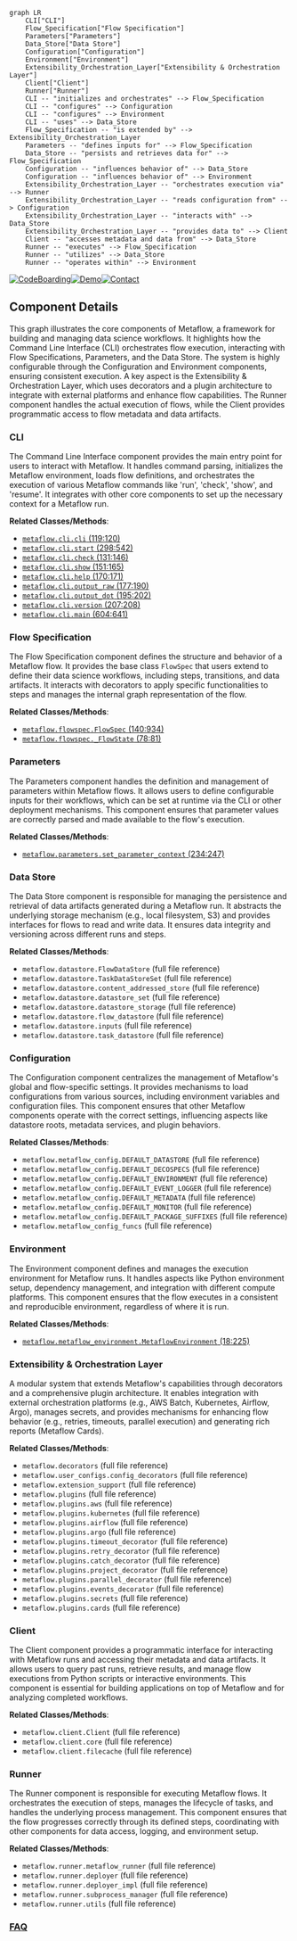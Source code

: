 ```mermaid
graph LR
    CLI["CLI"]
    Flow_Specification["Flow Specification"]
    Parameters["Parameters"]
    Data_Store["Data Store"]
    Configuration["Configuration"]
    Environment["Environment"]
    Extensibility_Orchestration_Layer["Extensibility & Orchestration Layer"]
    Client["Client"]
    Runner["Runner"]
    CLI -- "initializes and orchestrates" --> Flow_Specification
    CLI -- "configures" --> Configuration
    CLI -- "configures" --> Environment
    CLI -- "uses" --> Data_Store
    Flow_Specification -- "is extended by" --> Extensibility_Orchestration_Layer
    Parameters -- "defines inputs for" --> Flow_Specification
    Data_Store -- "persists and retrieves data for" --> Flow_Specification
    Configuration -- "influences behavior of" --> Data_Store
    Configuration -- "influences behavior of" --> Environment
    Extensibility_Orchestration_Layer -- "orchestrates execution via" --> Runner
    Extensibility_Orchestration_Layer -- "reads configuration from" --> Configuration
    Extensibility_Orchestration_Layer -- "interacts with" --> Data_Store
    Extensibility_Orchestration_Layer -- "provides data to" --> Client
    Client -- "accesses metadata and data from" --> Data_Store
    Runner -- "executes" --> Flow_Specification
    Runner -- "utilizes" --> Data_Store
    Runner -- "operates within" --> Environment
```
[![CodeBoarding](https://img.shields.io/badge/Generated%20by-CodeBoarding-9cf?style=flat-square)](https://github.com/CodeBoarding/CodeBoarding)[![Demo](https://img.shields.io/badge/Try%20our-Demo-blue?style=flat-square)](https://www.codeboarding.org/demo)[![Contact](https://img.shields.io/badge/Contact%20us%20-%20contact@codeboarding.org-lightgrey?style=flat-square)](mailto:contact@codeboarding.org)

## Component Details

This graph illustrates the core components of Metaflow, a framework for building and managing data science workflows. It highlights how the Command Line Interface (CLI) orchestrates flow execution, interacting with Flow Specifications, Parameters, and the Data Store. The system is highly configurable through the Configuration and Environment components, ensuring consistent execution. A key aspect is the Extensibility & Orchestration Layer, which uses decorators and a plugin architecture to integrate with external platforms and enhance flow capabilities. The Runner component handles the actual execution of flows, while the Client provides programmatic access to flow metadata and data artifacts.

### CLI
The Command Line Interface component provides the main entry point for users to interact with Metaflow. It handles command parsing, initializes the Metaflow environment, loads flow definitions, and orchestrates the execution of various Metaflow commands like 'run', 'check', 'show', and 'resume'. It integrates with other core components to set up the necessary context for a Metaflow run.


**Related Classes/Methods**:

- <a href="https://github.com/netflix/metaflow/blob/master/metaflow/cli.py#L119-L120" target="_blank" rel="noopener noreferrer">`metaflow.cli.cli` (119:120)</a>
- <a href="https://github.com/netflix/metaflow/blob/master/metaflow/cli.py#L298-L542" target="_blank" rel="noopener noreferrer">`metaflow.cli.start` (298:542)</a>
- <a href="https://github.com/netflix/metaflow/blob/master/metaflow/cli.py#L131-L146" target="_blank" rel="noopener noreferrer">`metaflow.cli.check` (131:146)</a>
- <a href="https://github.com/netflix/metaflow/blob/master/metaflow/cli.py#L151-L165" target="_blank" rel="noopener noreferrer">`metaflow.cli.show` (151:165)</a>
- <a href="https://github.com/netflix/metaflow/blob/master/metaflow/cli.py#L170-L171" target="_blank" rel="noopener noreferrer">`metaflow.cli.help` (170:171)</a>
- <a href="https://github.com/netflix/metaflow/blob/master/metaflow/cli.py#L177-L190" target="_blank" rel="noopener noreferrer">`metaflow.cli.output_raw` (177:190)</a>
- <a href="https://github.com/netflix/metaflow/blob/master/metaflow/cli.py#L195-L202" target="_blank" rel="noopener noreferrer">`metaflow.cli.output_dot` (195:202)</a>
- <a href="https://github.com/netflix/metaflow/blob/master/metaflow/cli.py#L207-L208" target="_blank" rel="noopener noreferrer">`metaflow.cli.version` (207:208)</a>
- <a href="https://github.com/netflix/metaflow/blob/master/metaflow/cli.py#L604-L641" target="_blank" rel="noopener noreferrer">`metaflow.cli.main` (604:641)</a>


### Flow Specification
The Flow Specification component defines the structure and behavior of a Metaflow flow. It provides the base class `FlowSpec` that users extend to define their data science workflows, including steps, transitions, and data artifacts. It interacts with decorators to apply specific functionalities to steps and manages the internal graph representation of the flow.


**Related Classes/Methods**:

- <a href="https://github.com/netflix/metaflow/blob/master/metaflow/flowspec.py#L140-L934" target="_blank" rel="noopener noreferrer">`metaflow.flowspec.FlowSpec` (140:934)</a>
- <a href="https://github.com/netflix/metaflow/blob/master/metaflow/flowspec.py#L78-L81" target="_blank" rel="noopener noreferrer">`metaflow.flowspec._FlowState` (78:81)</a>


### Parameters
The Parameters component handles the definition and management of parameters within Metaflow flows. It allows users to define configurable inputs for their workflows, which can be set at runtime via the CLI or other deployment mechanisms. This component ensures that parameter values are correctly parsed and made available to the flow's execution.


**Related Classes/Methods**:

- <a href="https://github.com/netflix/metaflow/blob/master/metaflow/parameters.py#L234-L247" target="_blank" rel="noopener noreferrer">`metaflow.parameters.set_parameter_context` (234:247)</a>


### Data Store
The Data Store component is responsible for managing the persistence and retrieval of data artifacts generated during a Metaflow run. It abstracts the underlying storage mechanism (e.g., local filesystem, S3) and provides interfaces for flows to read and write data. It ensures data integrity and versioning across different runs and steps.


**Related Classes/Methods**:

- `metaflow.datastore.FlowDataStore` (full file reference)
- `metaflow.datastore.TaskDataStoreSet` (full file reference)
- `metaflow.datastore.content_addressed_store` (full file reference)
- `metaflow.datastore.datastore_set` (full file reference)
- `metaflow.datastore.datastore_storage` (full file reference)
- `metaflow.datastore.flow_datastore` (full file reference)
- `metaflow.datastore.inputs` (full file reference)
- `metaflow.datastore.task_datastore` (full file reference)


### Configuration
The Configuration component centralizes the management of Metaflow's global and flow-specific settings. It provides mechanisms to load configurations from various sources, including environment variables and configuration files. This component ensures that other Metaflow components operate with the correct settings, influencing aspects like datastore roots, metadata services, and plugin behaviors.


**Related Classes/Methods**:

- `metaflow.metaflow_config.DEFAULT_DATASTORE` (full file reference)
- `metaflow.metaflow_config.DEFAULT_DECOSPECS` (full file reference)
- `metaflow.metaflow_config.DEFAULT_ENVIRONMENT` (full file reference)
- `metaflow.metaflow_config.DEFAULT_EVENT_LOGGER` (full file reference)
- `metaflow.metaflow_config.DEFAULT_METADATA` (full file reference)
- `metaflow.metaflow_config.DEFAULT_MONITOR` (full file reference)
- `metaflow.metaflow_config.DEFAULT_PACKAGE_SUFFIXES` (full file reference)
- `metaflow.metaflow_config_funcs` (full file reference)


### Environment
The Environment component defines and manages the execution environment for Metaflow runs. It handles aspects like Python environment setup, dependency management, and integration with different compute platforms. This component ensures that the flow executes in a consistent and reproducible environment, regardless of where it is run.


**Related Classes/Methods**:

- <a href="https://github.com/netflix/metaflow/blob/master/metaflow/metaflow_environment.py#L18-L225" target="_blank" rel="noopener noreferrer">`metaflow.metaflow_environment.MetaflowEnvironment` (18:225)</a>


### Extensibility & Orchestration Layer
A modular system that extends Metaflow's capabilities through decorators and a comprehensive plugin architecture. It enables integration with external orchestration platforms (e.g., AWS Batch, Kubernetes, Airflow, Argo), manages secrets, and provides mechanisms for enhancing flow behavior (e.g., retries, timeouts, parallel execution) and generating rich reports (Metaflow Cards).


**Related Classes/Methods**:

- `metaflow.decorators` (full file reference)
- `metaflow.user_configs.config_decorators` (full file reference)
- `metaflow.extension_support` (full file reference)
- `metaflow.plugins` (full file reference)
- `metaflow.plugins.aws` (full file reference)
- `metaflow.plugins.kubernetes` (full file reference)
- `metaflow.plugins.airflow` (full file reference)
- `metaflow.plugins.argo` (full file reference)
- `metaflow.plugins.timeout_decorator` (full file reference)
- `metaflow.plugins.retry_decorator` (full file reference)
- `metaflow.plugins.catch_decorator` (full file reference)
- `metaflow.plugins.project_decorator` (full file reference)
- `metaflow.plugins.parallel_decorator` (full file reference)
- `metaflow.plugins.events_decorator` (full file reference)
- `metaflow.plugins.secrets` (full file reference)
- `metaflow.plugins.cards` (full file reference)


### Client
The Client component provides a programmatic interface for interacting with Metaflow runs and accessing their metadata and data artifacts. It allows users to query past runs, retrieve results, and manage flow executions from Python scripts or interactive environments. This component is essential for building applications on top of Metaflow and for analyzing completed workflows.


**Related Classes/Methods**:

- `metaflow.client.Client` (full file reference)
- `metaflow.client.core` (full file reference)
- `metaflow.client.filecache` (full file reference)


### Runner
The Runner component is responsible for executing Metaflow flows. It orchestrates the execution of steps, manages the lifecycle of tasks, and handles the underlying process management. This component ensures that the flow progresses correctly through its defined steps, coordinating with other components for data access, logging, and environment setup.


**Related Classes/Methods**:

- `metaflow.runner.metaflow_runner` (full file reference)
- `metaflow.runner.deployer` (full file reference)
- `metaflow.runner.deployer_impl` (full file reference)
- `metaflow.runner.subprocess_manager` (full file reference)
- `metaflow.runner.utils` (full file reference)




### [FAQ](https://github.com/CodeBoarding/GeneratedOnBoardings/tree/main?tab=readme-ov-file#faq)